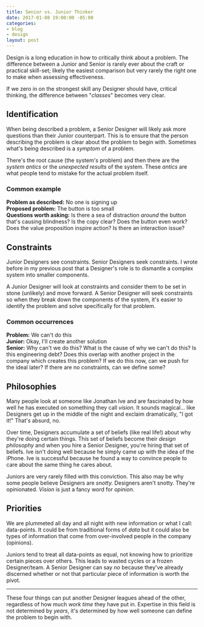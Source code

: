 ```yaml
---
title: Senior vs. Junior Thinker
date: 2017-01-08 19:00:00 -05:00
categories:
- blog
- design
layout: post
---
```


Design is a long education in how to critically think about a problem. The difference between a Junior and Senior is rarely ever about the craft or practical skill-set; likely the easiest comparison but very rarely the right one to make when assessing effectiveness.

If we zero in on the strongest skill any Designer should have, critical thinking, the difference between "_classes_" becomes very clear.

## Identification

When being described a problem, a Senior Designer will likely ask more questions than their Junior counterpart. This is to ensure that the person describing the problem is clear about the problem to begin with. Sometimes what's being described is a _symptom_ of a problem.

There's the root cause (the system's problem) and then there are the _system antics_ or the _unexpected results_ of the system. These _antics_ are what people tend to mistake for the actual problem itself.

### Common example

**Problem as described:** No one is signing up  
**Proposed problem:** The button is too small  
**Questions worth asking:** Is there a sea of distraction _around_ the button that's causing blindness? Is the copy clear? Does the button even work? Does the value proposition inspire action? Is there an interaction issue?

## Constraints

Junior Designers see constraints. Senior Designers seek constraints. I wrote before in my previous post that a Designer's role is to dismantle a complex system into smaller components.

A Junior Designer will look at constraints and consider them to be set in stone (unlikely) and move forward. A Senior Designer will seek constraints so when they break down the components of the system, it's easier to identify the problem and solve specifically for that problem.

### Common occurrences

**Problem:** We can't do this  
**Junior:** Okay, I'll create another solution  
**Senior:** Why can't we do this? What is the cause of why we can't do this? Is this engineering debt? Does this overlap with another project in the company which creates this problem? If we do this now, can we push for the ideal later? If there are no constraints, can we define some?

## Philosophies

Many people look at someone like Jonathan Ive and are fascinated by how well he has executed on something they call _vision._ It sounds magical... like Designers get up in the middle of the night and exclaim dramatically, "I got it!" That's absurd, no.

Over time, Designers accumulate a set of beliefs (like real life!) about why they're doing certain things. This set of beliefs become their _design philosophy_ and when you hire a Senior Designer, you're hiring that set of beliefs. Ive isn't doing well because he simply came up with the idea of the iPhone. Ive is successful because he found a way to convince people to care about the same thing he cares about.

Juniors are very rarely filled with this conviction. This also may be why some people believe Designers are _snotty._ Designers aren't snotty. They're opinionated. _Vision_ is just a fancy word for _opinion_.

## Priorities

We are plummeted all day and all night with new information or what I call: data-points. It could be from traditional forms of _data_ but it could also be types of information that come from over-involved people in the company (opinions).

Juniors tend to treat all data-points as equal, not knowing how to prioritize certain pieces over others. This leads to wasted cycles or a frozen Designer/team. A Senior Designer can say _no_ because they've already discerned whether or not that particular piece of information is worth the pivot.

<hr class="small">

These four things can put another Designer leagues ahead of the other, regardless of how much _work time_ they have put in. Expertise in this field is not determined by _years_, it's determined by how well someone can define the problem to begin with.
